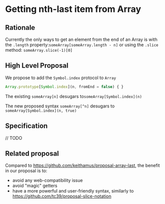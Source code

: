 # Getting nth-last item from Array

## Rationale

Currently the only ways to get an element from the end of an Array is with the `.length` property:`someArray[someArray.length - n]` or using the `.slice` method: `someArray.slice(-1)[0]`

## High Level Proposal

We propose to add the `Symbol.index` protocol to `Array`

```js
Array.prototype[Symbol.index](n, fromEnd = false) { }
```

The existing `someArray[n]` desugars to`someArray[Symbol.index](n)`

The new proposed syntax `someArray[^n]` desugars to `someArray[Symbol.index](n, true)`

## Specification

// TODO

## Related proposal



Compared to https://github.com/keithamus/proposal-array-last, the benefit in our proposal is to:

- avoid any web-compatibility issue
- avoid "magic" getters
- have a more powerful and user-friendly syntax, similarly to https://github.com/tc39/proposal-slice-notation
